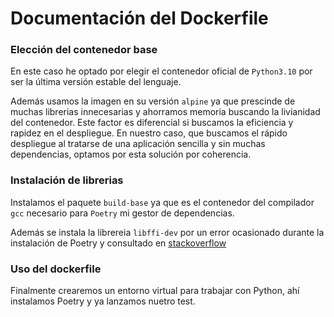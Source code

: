 # Documentación del Dockerfile
### Elección del contenedor base
En este caso he optado por elegir el contenedor oficial de `Python3.10` por ser la última versión estable del lenguaje.


Además usamos la imagen en su versión `alpine` ya que prescinde de muchas librerias innecesarias y ahorramos memoria buscando la livianidad del contenedor.
Este factor es diferencial si buscamos la eficiencia y rapidez en el despliegue. 
En nuestro caso, que buscamos el rápido despliegue al tratarse de una aplicación sencilla y sin muchas dependencias, optamos por esta solución por coherencia.
### Instalación de librerias
Instalamos el paquete `build-base` ya que es el contenedor del compilador `gcc` necesario para `Poetry` mi gestor de dependencias.


Además se instala la librereia `libffi-dev` por un error ocasionado durante la instalación de Poetry y consultado en [stackoverflow](https://stackoverflow.com/questions/31508612/pip-install-unable-to-find-ffi-h-even-though-it-recognizes-libffi)


### Uso del dockerfile
Finalmente crearemos un entorno virtual para trabajar con Python, ahí instalamos Poetry y ya lanzamos nuetro test.

